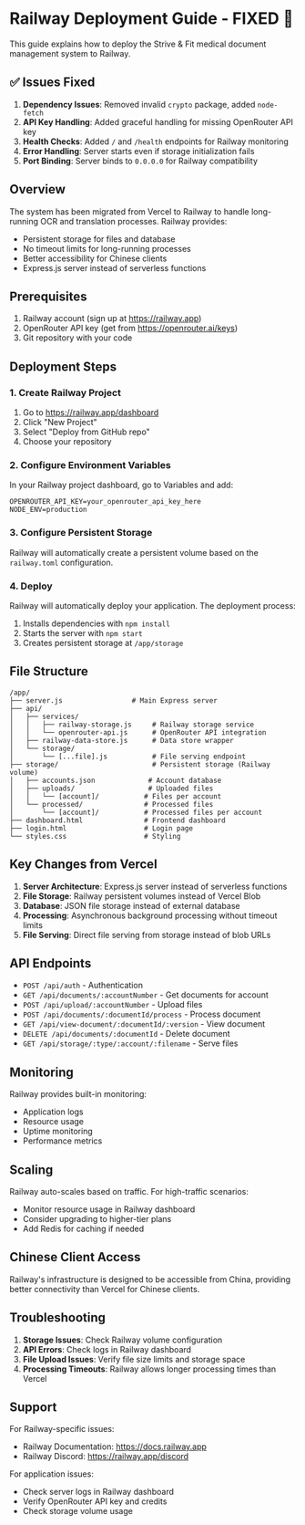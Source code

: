 # Railway Deployment Guide - FIXED 🚀

This guide explains how to deploy the Strive & Fit medical document management system to Railway.

## ✅ Issues Fixed

1. **Dependency Issues**: Removed invalid `crypto` package, added `node-fetch`
2. **API Key Handling**: Added graceful handling for missing OpenRouter API key
3. **Health Checks**: Added `/` and `/health` endpoints for Railway monitoring
4. **Error Handling**: Server starts even if storage initialization fails
5. **Port Binding**: Server binds to `0.0.0.0` for Railway compatibility

## Overview

The system has been migrated from Vercel to Railway to handle long-running OCR and translation processes. Railway provides:
- Persistent storage for files and database
- No timeout limits for long-running processes
- Better accessibility for Chinese clients
- Express.js server instead of serverless functions

## Prerequisites

1. Railway account (sign up at https://railway.app)
2. OpenRouter API key (get from https://openrouter.ai/keys)
3. Git repository with your code

## Deployment Steps

### 1. Create Railway Project

1. Go to https://railway.app/dashboard
2. Click "New Project"
3. Select "Deploy from GitHub repo"
4. Choose your repository

### 2. Configure Environment Variables

In your Railway project dashboard, go to Variables and add:

```
OPENROUTER_API_KEY=your_openrouter_api_key_here
NODE_ENV=production
```

### 3. Configure Persistent Storage

Railway will automatically create a persistent volume based on the `railway.toml` configuration.

### 4. Deploy

Railway will automatically deploy your application. The deployment process:
1. Installs dependencies with `npm install`
2. Starts the server with `npm start`
3. Creates persistent storage at `/app/storage`

## File Structure

```
/app/
├── server.js                 # Main Express server
├── api/
│   ├── services/
│   │   ├── railway-storage.js     # Railway storage service
│   │   └── openrouter-api.js      # OpenRouter API integration
│   ├── railway-data-store.js      # Data store wrapper
│   └── storage/
│       └── [...file].js           # File serving endpoint
├── storage/                       # Persistent storage (Railway volume)
│   ├── accounts.json             # Account database
│   ├── uploads/                  # Uploaded files
│   │   └── [account]/           # Files per account
│   └── processed/               # Processed files
│       └── [account]/           # Processed files per account
├── dashboard.html               # Frontend dashboard
├── login.html                   # Login page
└── styles.css                   # Styling
```

## Key Changes from Vercel

1. **Server Architecture**: Express.js server instead of serverless functions
2. **File Storage**: Railway persistent volumes instead of Vercel Blob
3. **Database**: JSON file storage instead of external database
4. **Processing**: Asynchronous background processing without timeout limits
5. **File Serving**: Direct file serving from storage instead of blob URLs

## API Endpoints

- `POST /api/auth` - Authentication
- `GET /api/documents/:accountNumber` - Get documents for account
- `POST /api/upload/:accountNumber` - Upload files
- `POST /api/documents/:documentId/process` - Process document
- `GET /api/view-document/:documentId/:version` - View document
- `DELETE /api/documents/:documentId` - Delete document
- `GET /api/storage/:type/:account/:filename` - Serve files

## Monitoring

Railway provides built-in monitoring:
- Application logs
- Resource usage
- Uptime monitoring
- Performance metrics

## Scaling

Railway auto-scales based on traffic. For high-traffic scenarios:
- Monitor resource usage in Railway dashboard
- Consider upgrading to higher-tier plans
- Add Redis for caching if needed

## Chinese Client Access

Railway's infrastructure is designed to be accessible from China, providing better connectivity than Vercel for Chinese clients.

## Troubleshooting

1. **Storage Issues**: Check Railway volume configuration
2. **API Errors**: Check logs in Railway dashboard
3. **File Upload Issues**: Verify file size limits and storage space
4. **Processing Timeouts**: Railway allows longer processing times than Vercel

## Support

For Railway-specific issues:
- Railway Documentation: https://docs.railway.app
- Railway Discord: https://railway.app/discord

For application issues:
- Check server logs in Railway dashboard
- Verify OpenRouter API key and credits
- Check storage volume usage
